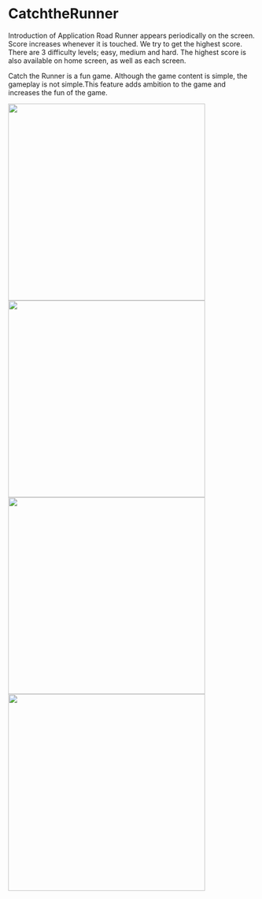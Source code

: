 # CatchtheRunner
Introduction of Application Road Runner appears periodically on the screen. Score increases whenever it is touched. We try to get the highest score. There are 3 difficulty levels; easy, medium and hard. The highest score is also available on home screen, as well as each screen.

Catch the Runner is a fun game. Although the game content is simple, the gameplay is not simple.This feature adds ambition to the game and increases the fun of the game.


<img height="400" src="https://i.ibb.co/hdg6SG2/Whats-App-Image-2020-10-26-at-18-45-21-5.jpg" />


<img height="400" src="https://i.ibb.co/HNQSC73/Whats-App-Image-2020-10-26-at-18-45-21-4.jpg" />




<img height="400" src="https://i.ibb.co/mGSJn2F/Whats-App-Image-2020-10-26-at-18-45-21-3.jpg" />



<img height="400" src="https://i.ibb.co/fdZS9Kc/Whats-App-Image-2020-10-26-at-18-45-21.jpg" />


